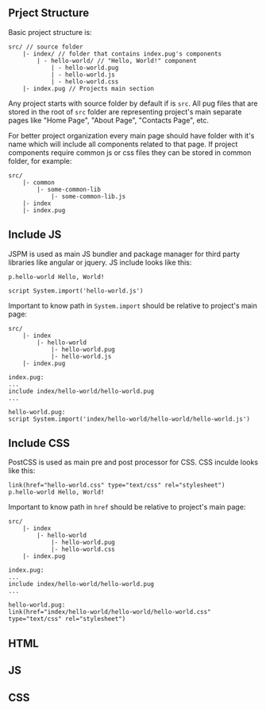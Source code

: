 ## Prject Structure
Basic project structure is:
```
src/ // source folder
    |- index/ // folder that contains index.pug's components
        | - hello-world/ // "Hello, World!" component
            | - hello-world.pug
            | - hello-world.js
            | - hello-world.css
    |- index.pug // Projects main section
```

Any project starts with source folder by default if is ```src```.
All pug files that are stored in the root of ```src``` folder are representing project's main separate pages like "Home Page", "About Page", "Contacts Page", etc.  

For better project organization every main page should have folder with it's name which will include all components related to that page.
If project components require common js or css files they can be stored in common folder, for example:
```
src/
    |- common
        |- some-common-lib
            |- some-common-lib.js
    |- index
    |- index.pug
```


## Include JS
JSPM is used as main JS bundler and package manager for third party libraries like angular or jquery.
JS include looks like this:
```
p.hello-world Hello, World!

script System.import('hello-world.js')
```
Important to know path in ```System.import``` should be relative to project's main page:
```
src/
    |- index
        |- hello-world
            |- hello-world.pug
            |- hello-world.js
    |- index.pug
    
index.pug:
...
include index/hello-world/hello-world.pug
...

hello-world.pug:
script System.import('index/hello-world/hello-world/hello-world.js')
```


## Include CSS
PostCSS is used as main pre and post processor for CSS.
CSS inculde looks like this:
```
link(href="hello-world.css" type="text/css" rel="stylesheet")
p.hello-world Hello, World!
```
Important to know path in ```href``` should be relative to project's main page:
```
src/
    |- index
        |- hello-world
            |- hello-world.pug
            |- hello-world.css
    |- index.pug
    
index.pug:
...
include index/hello-world/hello-world.pug
...

hello-world.pug:
link(href="index/hello-world/hello-world/hello-world.css" type="text/css" rel="stylesheet")
```

## HTML
## JS
## CSS